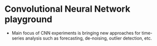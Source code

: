 # Convolutional Neural Network playground

- Main focus of CNN experiments is bringing new approaches for time-series analysis such as forecasting, de-noising, outlier detection, etc.


